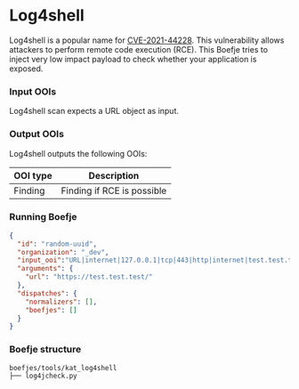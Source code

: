 # Log4shell

Log4shell is a popular name for [CVE-2021-44228](https://nvd.nist.gov/vuln/detail/CVE-2021-44228).
This vulnerability allows attackers to perform remote code execution (RCE).
This Boefje tries to inject very low impact payload to check whether your application is exposed.

### Input OOIs

Log4shell scan expects a URL object as input.

### Output OOIs

Log4shell outputs the following OOIs:

| OOI type  |Description|
|-----------|---|
| Finding   |Finding if RCE is possible|

### Running Boefje

```json
{
  "id": "random-uuid",
  "organization": "_dev",
  "input_ooi":"URL|internet|127.0.0.1|tcp|443|http|internet|test.test.test.|/",
  "arguments": {
    "url": "https://test.test.test/"
  },
  "dispatches": {
    "normalizers": [],
    "boefjes": []
  }
}

```

### Boefje structure

```
boefjes/tools/kat_log4shell
├── log4jcheck.py
```
